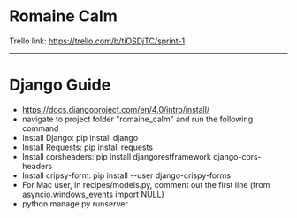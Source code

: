 # Romaine Calm

Trello link: https://trello.com/b/tiOSDjTC/sprint-1
___

# Django Guide

- https://docs.djangoproject.com/en/4.0/intro/install/
- navigate to project folder "romaine_calm" and run the following command
- Install Django: pip install django
- Install Requests: pip install requests
- Install corsheaders: pip install djangorestframework django-cors-headers
- Install cripsy-form: pip install --user django-crispy-forms
- For Mac user, in recipes/models.py, comment out the first line (from asyncio.windows_events import NULL)
- python manage.py runserver
